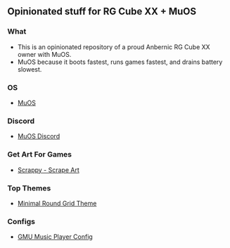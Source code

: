 ## Opinionated stuff for RG Cube XX + MuOS

### What

- This is an opinionated repository of a proud Anbernic RG Cube XX owner with MuOS.
- MuOS because it boots fastest, runs games fastest, and drains battery slowest.

### OS

- [MuOS](https://muos.dev)

### Discord

- [MuOS Discord](https://discord.gg/muos)

### Get Art For Games

- [Scrappy - Scrape Art](https://github.com/gabrielfvale/scrappy/releases)

### Top Themes

- [Minimal Round Grid Theme](https://community.muos.dev/t/pixie-minimal-round-grid/89)

### Configs

- [GMU Music Player Config](./GMU%20Music%20Player)
